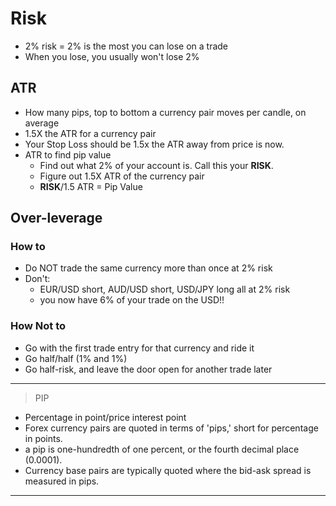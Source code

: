 # Risk
- 2% risk = 2% is the most you can lose on a trade
- When you lose, you usually won't lose 2%
## ATR
- How many pips, top to bottom a currency pair moves per candle, on average
- 1.5X the ATR for a currency pair
- Your Stop Loss should be 1.5x the ATR away from price is now.
- ATR to find pip value
  * Find out what 2% of your account is. Call this your __RISK__.
  * Figure out 1.5X ATR of the currency pair
  * __RISK__/1.5 ATR = Pip Value
## Over-leverage
### How to
- Do NOT trade the same currency more than once at 2% risk
- Don't:
  - EUR/USD short, AUD/USD short, USD/JPY long all at 2% risk
  - you now have 6% of your trade on the USD!!
### How Not to
- Go with the first trade entry for that currency and ride it
- Go half/half (1% and 1%)
- Go half-risk, and leave the door open for another trade later

---
> PIP
- Percentage in point/price interest point
- Forex currency pairs are quoted in terms of 'pips,' short for percentage in points.
- a pip is one-hundredth of one percent, or the fourth decimal place (0.0001).
- Currency base pairs are typically quoted where the bid-ask spread is measured in pips.

---
